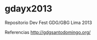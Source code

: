 gdayx2013
=========

Repositorio Dev Fest GDG/GBG Lima 2013

Referencias
http://gdgsantodomingo.org/

